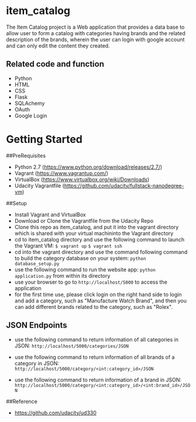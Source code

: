 # item_catalog

The Item Catalog project is a Web application that provides a data base to allow user to form a catalog with categories having brands and the related description of the brands, wherein the user can login with google account and can only edit the content they created.



## Related code and function
- Python
- HTML
- CSS
- Flask
- SQLAchemy
- OAuth
- Google Login


# Getting Started

##PreRequisites
- Python 2.7 (https://www.python.org/download/releases/2.7/)
- Vagrant (https://www.vagrantup.com/)
- VirtualBox (https://www.virtualbox.org/wiki/Downloads)
- Udacity Vagrantfile (https://github.com/udacity/fullstack-nanodegree-vm)

##Setup
- Install Vagrant and VirtualBox
- Download or Clone the Vagrantfile from the Udacity Repo
- Clone this repo as item_catalog, and put it into the vagrant directory which is shared with your virtual machininto the Vagrant directory
- cd to item_catalog directory and use the following command to launch the Vagrant VM:
	`$ vagrant up`
	`$ vagrant ssh`
- cd into the vagrant directory and use the command following command to build the category database on your system:
	`python database_setup.py`
- use the following command to run the website app:
  `python application.py` from within its directory
- use your browser to go to `http://localhost/5000` to access the application
- for the first time use, please click login on the right hand side to login and add a category, such as "Manufacture Watch Brand", and then you can add different brands related to the category, such as "Rolex".

## JSON Endpoints

- use the following command to return information of all categories in JSON:
`http://localhost/5000/categories/JSON`

- use the following command to return information of all brands of a category in JSON:
`http://localhost/5000/category/<int:category_id>/JSON`

- use the following command to return information of a brand in JSON:
`http://localhost/5000/category/<int:category_id>/<int:brand_id>/JSON`

##Reference
- https://github.com/udacity/ud330

